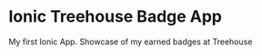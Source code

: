 Ionic Treehouse Badge App
=========================

My first Ionic App. Showcase of my earned badges at Treehouse